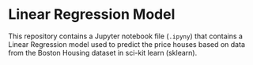 # Linear Regression Model

This repository contains a Jupyter notebook file (`.ipyny`) that contains a Linear Regression model used to predict the price houses based on data from the Boston Housing dataset in sci-kit learn (sklearn).
